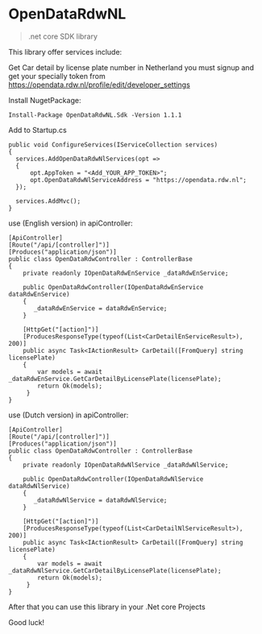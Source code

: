 # OpenDataRdwNL

> .net core SDK library

This library offer services include:

Get Car detail by license plate number in Netherland
you must signup and get your specially token from https://opendata.rdw.nl/profile/edit/developer_settings

Install NugetPackage:
```
Install-Package OpenDataRdwNL.Sdk -Version 1.1.1
```


Add to Startup.cs

```
public void ConfigureServices(IServiceCollection services)
{
  services.AddOpenDataRdwNlServices(opt =>
  {
      opt.AppToken = "<Add_YOUR_APP_TOKEN>";
      opt.OpenDataRdwNlServiceAddress = "https://opendata.rdw.nl";
  });
  
  services.AddMvc();
}
```

use (English version) in  apiController:
```
[ApiController]
[Route("/api/[controller]")]
[Produces("application/json")]
public class OpenDataRdwController : ControllerBase
{
    private readonly IOpenDataRdwEnService _dataRdwEnService;
        
    public OpenDataRdwController(IOpenDataRdwEnService dataRdwEnService)
    {
       _dataRdwEnService = dataRdwEnService;
    }
        
    [HttpGet("[action]")]
    [ProducesResponseType(typeof(List<CarDetailEnServiceResult>), 200)]
    public async Task<IActionResult> CarDetail([FromQuery] string licensePlate)
    {
        var models = await _dataRdwEnService.GetCarDetailByLicensePlate(licensePlate);
        return Ok(models);
     }
}
```

use (Dutch version) in  apiController:
```
[ApiController]
[Route("/api/[controller]")]
[Produces("application/json")]
public class OpenDataRdwController : ControllerBase
{
    private readonly IOpenDataRdwNlService _dataRdwNlService;
        
    public OpenDataRdwController(IOpenDataRdwNlService dataRdwNlService)
    {
       _dataRdwNlService = dataRdwNlService;
    }
        
    [HttpGet("[action]")]
    [ProducesResponseType(typeof(List<CarDetailNlServiceResult>), 200)]
    public async Task<IActionResult> CarDetail([FromQuery] string licensePlate)
    {
        var models = await _dataRdwNlService.GetCarDetailByLicensePlate(licensePlate);
        return Ok(models);
     }
}
```

After that you can use this library in your .Net core Projects

Good luck!
